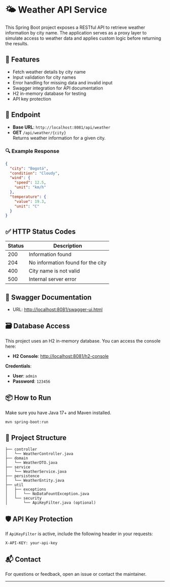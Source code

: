 
# 🌤 Weather API Service

This Spring Boot project exposes a RESTful API to retrieve weather information by city name. The application serves as a proxy layer to simulate access to weather data and applies custom logic before returning the results.

## 🚀 Features

- Fetch weather details by city name
- Input validation for city names
- Error handling for missing data and invalid input
- Swagger integration for API documentation
- H2 in-memory database for testing
- API key protection

## 📍 Endpoint

- **Base URL**: `http://localhost:8081/api/weather`
- **GET** `/api/weather/{city}`  
  Returns weather information for a given city.

### 🔍 Example Response
```json
{
  "city": "Bogotá",
  "condition": "Cloudy",
  "wind": {
    "speed": 12.5,
    "unit": "km/h"
  },
  "temperature": {
    "value": 19.3,
    "unit": "C"
  }
}
```

## ✅ HTTP Status Codes

| Status | Description                      |
|--------|----------------------------------|
| 200    | Information found                |
| 204    | No information found for the city |
| 400    | City name is not valid           |
| 500    | Internal server error            |

## 🧪 Swagger Documentation

- URL: [http://localhost:8081/swagger-ui.html](http://localhost:8081/swagger-ui.html)

## 🗃 Database Access

This project uses an H2 in-memory database. You can access the console here:

- **H2 Console**: [http://localhost:8081/h2-console](http://localhost:8081/h2-console)

**Credentials**:

- **User**: `admin`  
- **Password**: `123456`

## 📦 How to Run

Make sure you have Java 17+ and Maven installed.

```bash
mvn spring-boot:run
```

## 📁 Project Structure

```
├── controller
│   └── WeatherController.java
├── domain
│   └── WeatherDTO.java
├── service
│   └── WeatherService.java
├── persistence
│   └── WeatherEntity.java
├── util
│   ├── exceptions
│   │   └── NoDataFountException.java
│   └── security
│       └── ApiKeyFilter.java (optional)
```

## 🛡 API Key Protection

If `ApiKeyFilter` is active, include the following header in your requests:

```
X-API-KEY: your-api-key
```

## 📬 Contact

For questions or feedback, open an issue or contact the maintainer.

---
